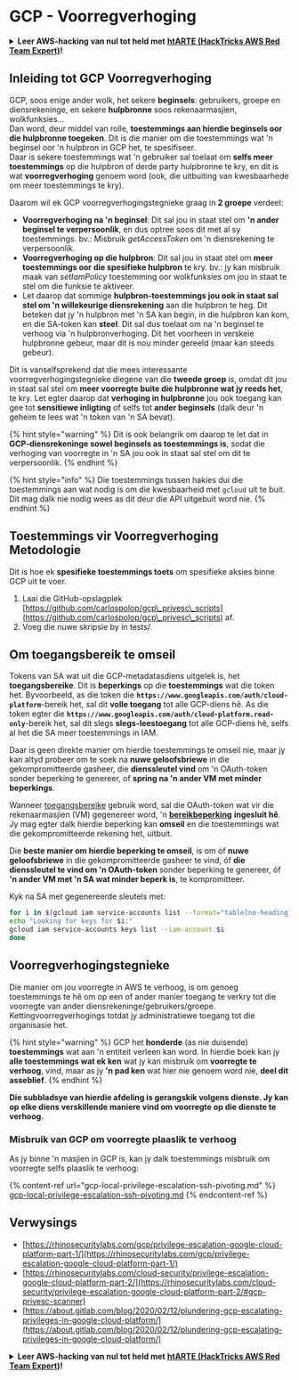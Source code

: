 # GCP - Voorregverhoging

<details>

<summary><strong>Leer AWS-hacking van nul tot held met</strong> <a href="https://training.hacktricks.xyz/courses/arte"><strong>htARTE (HackTricks AWS Red Team Expert)</strong></a><strong>!</strong></summary>

Ander maniere om HackTricks te ondersteun:

* As jy wil sien dat jou **maatskappy geadverteer word in HackTricks** of **HackTricks aflaai in PDF-formaat**, kyk na die [**SUBSCRIPTION PLANS**](https://github.com/sponsors/carlospolop)!
* Kry die [**amptelike PEASS & HackTricks swag**](https://peass.creator-spring.com)
* Ontdek [**The PEASS Family**](https://opensea.io/collection/the-peass-family), ons versameling eksklusiewe [**NFTs**](https://opensea.io/collection/the-peass-family)
* **Sluit aan by die** 💬 [**Discord-groep**](https://discord.gg/hRep4RUj7f) of die [**telegram-groep**](https://t.me/peass) of **volg** my op **Twitter** 🐦 [**@carlospolopm**](https://twitter.com/carlospolopm)**.**
* **Deel jou hacking-truuks deur PR's in te dien by die** [**HackTricks**](https://github.com/carlospolop/hacktricks) en [**HackTricks Cloud**](https://github.com/carlospolop/hacktricks-cloud) GitHub-opslagplekke.

</details>

## Inleiding tot GCP Voorregverhoging <a href="#introduction-to-gcp-privilege-escalation" id="introduction-to-gcp-privilege-escalation"></a>

GCP, soos enige ander wolk, het sekere **beginsels**: gebruikers, groepe en diensrekeninge, en sekere **hulpbronne** soos rekenaarmasjien, wolkfunksies...\
Dan word, deur middel van rolle, **toestemmings aan hierdie beginsels oor die hulpbronne toegeken**. Dit is die manier om die toestemmings wat 'n beginsel oor 'n hulpbron in GCP het, te spesifiseer.\
Daar is sekere toestemmings wat 'n gebruiker sal toelaat om **selfs meer toestemmings** op die hulpbron of derde party hulpbronne te kry, en dit is wat **voorregverhoging** genoem word (ook, die uitbuiting van kwesbaarhede om meer toestemmings te kry).

Daarom wil ek GCP voorregverhogingstegnieke graag in **2 groepe** verdeel:

* **Voorregverhoging na 'n beginsel**: Dit sal jou in staat stel om **'n ander beginsel te verpersoonlik**, en dus optree soos dit met al sy toestemmings. bv.: Misbruik _getAccessToken_ om 'n diensrekening te verpersoonlik.
* **Voorregverhoging op die hulpbron**: Dit sal jou in staat stel om **meer toestemmings oor die spesifieke hulpbron** te kry. bv.: jy kan misbruik maak van _setIamPolicy_ toestemming oor wolkfunksies om jou in staat te stel om die funksie te aktiveer.
* Let daarop dat sommige **hulpbron-toestemmings jou ook in staat sal stel om 'n willekeurige diensrekening** aan die hulpbron te heg. Dit beteken dat jy 'n hulpbron met 'n SA kan begin, in die hulpbron kan kom, en die SA-token kan **steel**. Dit sal dus toelaat om na 'n beginsel te verhoog via 'n hulpbronverhoging. Dit het voorheen in verskeie hulpbronne gebeur, maar dit is nou minder gereeld (maar kan steeds gebeur).

Dit is vanselfsprekend dat die mees interessante voorregverhogingstegnieke diegene van die **tweede groep** is, omdat dit jou in staat sal stel om **meer voorregte buite die hulpbronne wat jy reeds het**, te kry. Let egter daarop dat **verhoging in hulpbronne** jou ook toegang kan gee tot **sensitiewe inligting** of selfs tot **ander beginsels** (dalk deur 'n geheim te lees wat 'n token van 'n SA bevat).

{% hint style="warning" %}
Dit is ook belangrik om daarop te let dat in **GCP-diensrekeninge sowel beginsels as toestemmings is**, sodat die verhoging van voorregte in 'n SA jou ook in staat sal stel om dit te verpersoonlik.
{% endhint %}

{% hint style="info" %}
Die toestemmings tussen hakies dui die toestemmings aan wat nodig is om die kwesbaarheid met `gcloud` uit te buit. Dit mag dalk nie nodig wees as dit deur die API uitgebuit word nie.
{% endhint %}

## Toestemmings vir Voorregverhoging Metodologie

Dit is hoe ek **spesifieke toestemmings toets** om spesifieke aksies binne GCP uit te voer.

1. Laai die GitHub-opslagplek [https://github.com/carlospolop/gcp\_privesc\_scripts](https://github.com/carlospolop/gcp\_privesc\_scripts) af.
2. Voeg die nuwe skripsie by in tests/.

## Om toegangsbereik te omseil <a href="#bypassing-access-scopes" id="bypassing-access-scopes"></a>

Tokens van SA wat uit die GCP-metadatasdiens uitgelek is, het **toegangsbereike**. Dit is **beperkings** op die **toestemmings** wat die token het. Byvoorbeeld, as die token die **`https://www.googleapis.com/auth/cloud-platform`**-bereik het, sal dit **volle toegang** tot alle GCP-diens hê. As die token egter die **`https://www.googleapis.com/auth/cloud-platform.read-only`**-bereik het, sal dit slegs **slegs-leestoegang** tot alle GCP-diens hê, selfs al het die SA meer toestemmings in IAM.

Daar is geen direkte manier om hierdie toestemmings te omseil nie, maar jy kan altyd probeer om te soek na **nuwe geloofsbriewe** in die gekompromitteerde gasheer, die **dienssleutel vind** om 'n OAuth-token sonder beperking te genereer, of **spring na 'n ander VM met minder beperkings**.

Wanneer [toegangsbereike](https://cloud.google.com/compute/docs/access/service-accounts#accesscopesiam) gebruik word, sal die OAuth-token wat vir die rekenaarmasjien (VM) gegenereer word, 'n [**bereikbeperking**](https://oauth.net/2/scope/) **ingesluit hê**. Jy mag egter dalk hierdie beperking kan **omseil** en die toestemmings wat die gekompromitteerde rekening het, uitbuit.

Die **beste manier om hierdie beperking te omseil**, is om óf **nuwe geloofsbriewe** in die gekompromitteerde gasheer te vind, óf **die dienssleutel te vind om 'n OAuth-token** sonder beperking te genereer, óf **'n ander VM met 'n SA wat minder beperk is**, te kompromitteer.

Kyk na SA met gegenereerde sleutels met:
```bash
for i in $(gcloud iam service-accounts list --format="table[no-heading](email)"); do
echo "Looking for keys for $i:"
gcloud iam service-accounts keys list --iam-account $i
done
```
## Voorregverhogingstegnieke

Die manier om jou voorregte in AWS te verhoog, is om genoeg toestemmings te hê om op een of ander manier toegang te verkry tot die voorregte van ander diensrekeninge/gebruikers/groepe. Kettingvoorregverhogings totdat jy administratiewe toegang tot die organisasie het.

{% hint style="warning" %}
GCP het **honderde** (as nie duisende) **toestemmings** wat aan 'n entiteit verleen kan word. In hierdie boek kan jy **alle toestemmings wat ek ken** wat jy kan misbruik om **voorregte te verhoog**, vind, maar as jy **'n pad ken** wat hier nie genoem word nie, **deel dit asseblief**.
{% endhint %}

**Die subbladsye van hierdie afdeling is gerangskik volgens dienste. Jy kan op elke diens verskillende maniere vind om voorregte op die dienste te verhoog.**

### Misbruik van GCP om voorregte plaaslik te verhoog

As jy binne 'n masjien in GCP is, kan jy dalk toestemmings misbruik om voorregte selfs plaaslik te verhoog:

{% content-ref url="gcp-local-privilege-escalation-ssh-pivoting.md" %}
[gcp-local-privilege-escalation-ssh-pivoting.md](gcp-local-privilege-escalation-ssh-pivoting.md)
{% endcontent-ref %}

## Verwysings

* [https://rhinosecuritylabs.com/gcp/privilege-escalation-google-cloud-platform-part-1/](https://rhinosecuritylabs.com/gcp/privilege-escalation-google-cloud-platform-part-1/)
* [https://rhinosecuritylabs.com/cloud-security/privilege-escalation-google-cloud-platform-part-2/](https://rhinosecuritylabs.com/cloud-security/privilege-escalation-google-cloud-platform-part-2/#gcp-privesc-scanner)
* [https://about.gitlab.com/blog/2020/02/12/plundering-gcp-escalating-privileges-in-google-cloud-platform/](https://about.gitlab.com/blog/2020/02/12/plundering-gcp-escalating-privileges-in-google-cloud-platform/)

<details>

<summary><strong>Leer AWS-hacking van nul tot held met</strong> <a href="https://training.hacktricks.xyz/courses/arte"><strong>htARTE (HackTricks AWS Red Team Expert)</strong></a><strong>!</strong></summary>

Ander maniere om HackTricks te ondersteun:

* As jy wil sien dat jou **maatskappy geadverteer word in HackTricks** of **HackTricks in PDF aflaai**, kyk na die [**SUBSCRIPTION PLANS**](https://github.com/sponsors/carlospolop)!
* Kry die [**amptelike PEASS & HackTricks swag**](https://peass.creator-spring.com)
* Ontdek [**The PEASS Family**](https://opensea.io/collection/the-peass-family), ons versameling eksklusiewe [**NFTs**](https://opensea.io/collection/the-peass-family)
* **Sluit aan by die** 💬 [**Discord-groep**](https://discord.gg/hRep4RUj7f) of die [**telegram-groep**](https://t.me/peass) of **volg** my op **Twitter** 🐦 [**@carlospolopm**](https://twitter.com/carlospolopm)**.**
* **Deel jou haktruuks deur PR's in te dien by die** [**HackTricks**](https://github.com/carlospolop/hacktricks) en [**HackTricks Cloud**](https://github.com/carlospolop/hacktricks-cloud) github-opslag.

</details>
